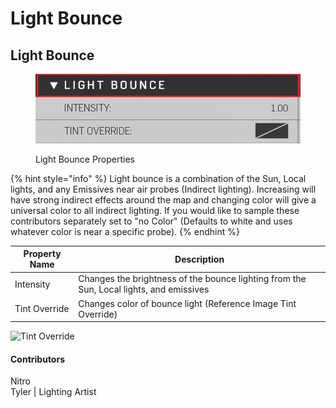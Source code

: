 # Light Bounce

## Light Bounce

<figure><img src="../../../.gitbook/assets/image (2).png" alt=""><figcaption><p>Light Bounce Properties</p></figcaption></figure>

{% hint style="info" %}
Light bounce is a combination of the Sun, Local lights, and any Emissives near air probes (Indirect lighting). Increasing will have strong indirect effects around the map and changing color will give a universal color to all indirect lighting. If you would like to sample these contributors separately set to "no Color" (Defaults to white and uses whatever color is near a specific probe).
{% endhint %}

| Property Name | Description                                                                             |
| ------------- | --------------------------------------------------------------------------------------- |
| Intensity     | Changes the brightness of the bounce lighting from the Sun, Local lights, and emissives |
| Tint Override | Changes color of bounce light (Reference Image Tint Override)                           |

![Tint Override](https://imgur.com/QiNPbqM.gif)

#### Contributors

Nitro\
Tyler | Lighting Artist
